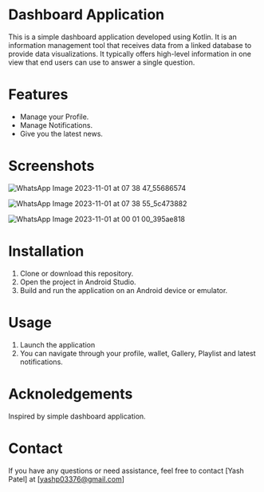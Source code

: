 # Dashboard Application

This is a simple dashboard application developed using Kotlin. It is an information management tool that receives data from a linked database to provide data visualizations. It typically offers high-level information in one view that end users can use to answer a single question.

# Features
- Manage your Profile.
- Manage Notifications.
- Give you the latest news.

# Screenshots
![WhatsApp Image 2023-11-01 at 07 38 47_55686574](https://github.com/YashP-01/DashboardApplication/assets/125592832/5e5c0c58-a6d6-4917-bcda-271f573f5fff)


![WhatsApp Image 2023-11-01 at 07 38 55_5c473882](https://github.com/YashP-01/DashboardApplication/assets/125592832/f003dc48-8024-4217-b0bd-a2e860afbd49)


![WhatsApp Image 2023-11-01 at 00 01 00_395ae818](https://github.com/YashP-01/DashboardApplication/assets/125592832/b32ce4c6-a322-409a-b2cd-3b430119340e)


# Installation
1. Clone or download this repository.
2. Open the project in Android Studio.
3. Build and run the application on an Android device or emulator.

# Usage
1. Launch the application
2. You can navigate through your profile, wallet, Gallery, Playlist and
   latest notifications.

# Acknoledgements
Inspired by simple dashboard application.

# Contact
If you have any questions or need assistance, feel free to contact [Yash Patel] at [yashp03376@gmail.com]
